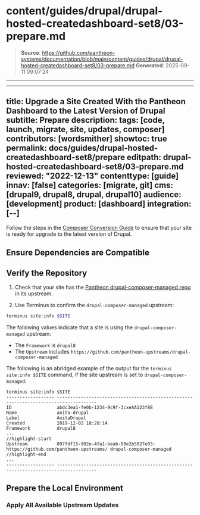 # content/guides/drupal/drupal-hosted-createdashboard-set8/03-prepare.md

> **Source**: https://github.com/pantheon-systems/documentation/blob/main/content/guides/drupal/drupal-hosted-createdashboard-set8/03-prepare.md
> **Generated**: 2025-09-11 09:07:24

---

---
title: Upgrade a Site Created With the Pantheon Dashboard to the Latest Version of Drupal
subtitle: Prepare
description: 
tags: [code, launch, migrate, site, updates, composer]
contributors: [wordsmither]
showtoc: true
permalink: docs/guides/drupal-hosted-createdashboard-set8/prepare
editpath: drupal-hosted-createdashboard-set8/03-prepare.md
reviewed: "2022-12-13"
contenttype: [guide]
innav: [false]
categories: [migrate, git]
cms: [drupal9, drupal8, drupal, drupal10]
audience: [development]
product: [dashboard]
integration: [--]
---

<Alert title="Note"  type="info" >

Follow the steps in the [Composer Conversion Guide](/guides/composer-convert) to ensure that your site is ready for upgrade to the latest version of Drupal.

</Alert>

## Ensure Dependencies are Compatible

<Partial file="drupal/dependencies-compatible.md" />

## Verify the Repository

1. Check that your site has the [Pantheon drupal-composer-managed repo](https://github.com/pantheon-upstreams/drupal-composer-managed) in its upstream.

1. Use Terminus to confirm the `drupal-composer-managed` upstream:

  ```bash
  terminus site:info $SITE 
  ```

  The following values indicate that a site is using the `drupal-composer-managed` upstream:

   - The `Framework` is `drupal8`
   - The `Upstream` includes `https://github.com/pantheon-upstreams/drupal-composer-managed`

   The following is an abridged example of the output for the `terminus site:info $SITE` command, if the site upstream is set to `drupal-composer-managed`:

   ```bash{outputLines:2-13}
   terminus site:info $SITE
   ------------------ -------------------------------------------------------------------------------------
   ID                 abdc3ea1-fe0b-1234-9c9f-3cxeAA123f88
   Name               anita-drupal
   Label              AnitaDrupal
   Created            2019-12-02 18:28:14
   Framework          drupal8
   ...
   //highlight-start
   Upstream           897fdf15-992e-4fa1-beab-89e2b5027e03: https://github.com/pantheon-upstreams/ drupal-composer-managed
   //highlight-end
   ...
   ------------------ -------------------------------------------------------------------------------------
   ```

## Prepare the Local Environment

<Partial file="drupal/prepare-local-environment-no-clone.md" />

### Apply All Available Upstream Updates

<Partial file="drupal-apply-upstream-updates-drupal-recommended.md" />
